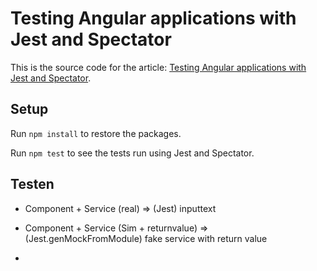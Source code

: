 # Testing Angular applications with Jest and Spectator

This is the source code for the article: [Testing Angular applications with Jest and Spectator](https://itnext.io/testing-angular-applications-with-jest-and-spectator-c05991579807).

## Setup

Run `npm install` to restore the packages.

Run `npm test` to see the tests run using Jest and Spectator.

## Testen

* Component + Service (real) => (Jest) inputtext

* Component + Service (Sim + returnvalue) => (Jest.genMockFromModule) fake service with return value

* 

